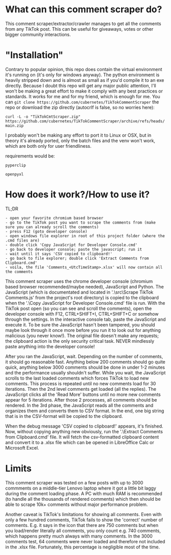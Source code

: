 # What can this comment scraper do?
This comment scraper/extractor/crawler manages to get all the comments
from any TikTok post. This can be useful for giveaways, votes or other bigger
community interactions.

# "Installation"
Contrary to popular opinion, this repo does contain the virtual environment it's
running on (it's only for windows anyway). The python environment is heavily
stripped down and is almost as small as if you'd compile it to an exe directly.
Because I doubt this repo will get any major public attention, I'll won't be
making a great effort to make it comply with any best practices or standards.
It works for me and for my friend, which is enough for me. You can
`git clone https://github.com/cubernetes/TikTokCommentScraper`
the repo or download the zip directly (autocrlf is false, so no worries here):

`curl -L -o "TikTokCmtScraper.zip" https://github.com/cubernetes/TikTokCommentScraper/archive/refs/heads/main.zip`

I probably won't be making any effort to port it to Linux or OSX, but in theory
it's already ported, only the batch files and the venv won't work, which are both
only for user friendliness.

requirements would be:

`pyperclip`

`openpyxl`

# How does it work?/How to use it?
TL;DR
~~~~~~~~~~
- open your favorite chromium based browser
- go to the TikTok post you want to scrape the comments from (make sure you can already scroll the comments)
- press F12 (goto developer console)
- open windows file explorer in root of this project folder (where the .cmd files are)
- double click 'Copy JavaScript for Developer Console.cmd'
- go back to developer console; paste the javascript; run it
- wait until it says 'CSV copied to clipboard!'
- go back to file explorer; double click 'Extract Comments from Clipboard.cmd'
- voila, the file 'Comments_<UtcTimeStamp>.xlsx' will now contain all the comments
~~~~~~~~~~

This comment scraper uses the chrome developer console (chromium based browser
recommended/maybe needed), JavaScript and Python. The JavaScript (which is
documentated and located in '.\src\Scrape TikTok Comments.js' from the
project's root directory) is copied to the clipboard when the '.\Copy JavaScript for
Developer Console.cmd' file is run. With the TikTok post open (so you can
see and scroll the comments), open the developer console with F12,
CTRL+SHIFT+I, CTRL+SHIFT+C or somehow through the settings. In the interactive
console tab, paste the JavaScript and execute it. To be sure the JavaScript
hasn't been tampered, you should maybe look through it once more before you run
it to look out for anything malicious (you never know!). The original file
doesn't make any requests; the clipboard action is the only security critical
task. NEVER mindlessly paste anything into the developer console!

After you ran the JavaScript, wait. Depending on the number of comments, it
should go reasonable fast. Anything below 200 comments should go quite quick,
anything below 3000 comments should be done in under 1-2 minutes and the
performance usually shouldn't suffer. While you wait, the JavaScript scrolls to
the last loaded comments which forces TikTok to load new comments. This process
is repeated until no new comments load for 30 iterations. Then the 2nd level
comments get loaded (all the replies). The JavaScript clicks all the 'Read
More' buttons until no more new comments appear for 5 iterations. After those 2
processes, all comments should be rendered. In the 3rd phase, the JavaScript
reads all the comments and organizes them and converts them to CSV format.
In the end, one big string that is in the CSV-format will be copied to the
clipboard.

When the debug message 'CSV copied to clipboard!' appears, it's finished. Now,
without copying anything new obviously, run the '.\Extract
Comments from Clipboard.cmd' file. It will fetch the csv-formatted clipboard content
and convert it to a .xlsx file which can be opened in LibreOffice Calc or
Microsoft Excel.

# Limits
This comment scraper was tested on a few posts with up to 3000 commments on a
middle-tier Lenovo laptop where it got a little bit laggy during the comment
loading phase. A PC with much RAM is recommended (to handle all the thousands of rendered comments)
which then should be able to scrape 10k+ comments without major performance problem.

Another caveat is TikTok's limitations for showing all comments. Even with only
a few hundred comments, TikTok fails to show the 'correct' number of comments.
E.g. it says in the icon that there are 750 comments but when you load/render literally
all comments, you only count e.g. 740 comments, which happens pretty much always with many
comments. In the 3000 comments test, 64 comments were never loaded and
therefore not included in the .xlsx file. Fortunately, this percentage is
negligible most of the time.
